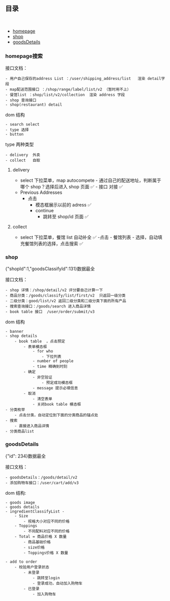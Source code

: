 <!--
 * @Author: your name
 * @Date: 2021-04-09 10:18:57
 * @LastEditTime: 2021-05-06 11:20:29
 * @LastEditors: Please set LastEditors
 * @Description: In User Settings Edit
 * @FilePath: /fudi/docs/second.md
-->
## 目录

<br>

- [homepage](#homepage搜索)<br>
- [shop](#shop)<br>
- [goodsDetails](#goodsDetails)<br>

### homepage搜索

接口文档：

    - 用户自己保存的address List ：/user/shipping_address/list   渲染 detail字段
    - map配送范围接口 ：/shop/range/label/list/v2 （暂时用不上）
    - 餐馆list ：shop/list/v2/collection  渲染 address 字段
    - shop 查询接口
    - shop(restaurant) detail

dom 结构

    - search select
    - type 选择
    - button

type 两种类型

    - delivery  外卖
    - collect   自取

1. delivery
   <!-- - 地图icon
       - 点击icon，进入地图模态框
           - 显示配送区域范围
               - 在配送范围
                   - apply，判断用户选择的地址在哪个区域，推荐该区的商铺
               - 不在配送范围
                   - 错误提示，选择去collect
                       - 显示所有商铺图标
                           - 选择一家商铺
                               - apply
                   - 不允许apply
           - 显示上一步input输入的位置或当前浏览器所在位置
               - 地图上显示小图标
               - input - 文字形式的地理位置描述
           - 支持为图标拖拽
           - 支持地图缩放，行政区域划分 -->

   - select 下拉菜单，map autocompete - 通过自己的配送地址，判断属于哪个 shop？选择后进入 shop 页面 ✅ - 接口 对接 ✅
   <!-- [下拉菜单需要根据不同情况的用户显示](https://github.com/Vickysir/fudi/issues/12) -->
   - Previous Addresses
     - 点击
       - 模态框展示以前的 adress ✅
       - continue
         - 跳转至 shop/id 页面 ✅

2. collect
   <!-- - 地图icon
       - 点击icon，进入地图模态框
           - 地图上显示，餐馆列表里面的餐馆
           - 选中，自动填充位置信息
           - continue button，模态框关闭，回到 搜索select
       - 自动填充刚才的选择，点击搜索
       - 跳转至shop页面 -->
   - select 下拉菜单，餐馆 list 自动补全 ✅ -点击 - 餐馆列表 - 选择，自动填充餐馆列表的选择，点击搜索 ✅
     <!-- - continue
               - 跳转至shop页面  -->

### shop 

{"shopId":1,"goodsClassifyId":131}数据最全

接口文档：

    - shop 详情：/shop/detail/v2 评分要自己计算一下
    - 商品分类：/goods/classify/list/first/v2  只返回一级分类
    - 二级分类：good/list/v2 返回二级分类和二级分类下面的所有产品
    - 搜索查询接口：/goods/search 进入商品详情
    - book table 接口  /user/order/submit/v3

dom 结构

    - banner
    - shop details
        - book table  ，点击预定
            - 表单模态框
                - for who
                    - 下拉列表 
                - number of people  
                - time 精确到时刻
            - 确定
                - 非空验证
                    - 预定成功模态框
                - message 提示必填信息
            - 取消
                - 清空表单
                - 关闭book table 模态框
    - 分类枚举
        - 点击分类，自动定位到下面的分类商品的锚点处
    - 搜索
        - 直接进入商品详情
    - 分类商品list

### goodsDetails 

{"id": 234}数据最全

接口文档：

    - goodsDetails：/goods/detail/v2 
    - 添加购物车接口：/user/cart/add/v3 

dom 结构:

    - goods image
    - goods details
    - ingredientClassifyList -
        - Size
            - 规格大小对应不同的价格
        - Toppings
            - 不同配料对应不同的价格
        - Total = 商品价格 X 数量
            - 商品基础价格
            - size价格
            - Toppings价格 X 数量

    - add to order
        - 校验用户登录状态
            - 未登录
                - 跳转至login
                - 登录成功，自动加入购物车
            - 已登录
                - 加入购物车
